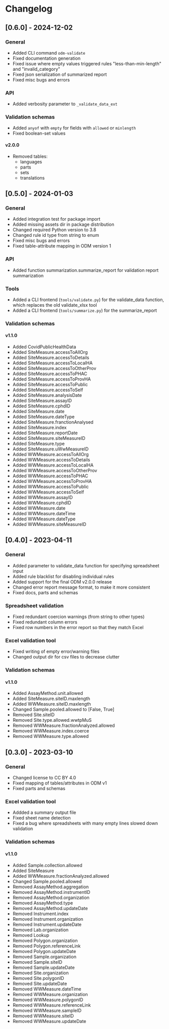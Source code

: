 # Changelog

## [0.6.0] - 2024-12-02

### General

- Added CLI command `odm-validate`
- Fixed documentation generation
- Fixed issue where empty values triggered rules "less-than-min-length" and
  "invalid_category"
- Fixed json serialization of summarized report
- Fixed misc bugs and errors

### API

- Added verbosity parameter to `_validate_data_ext`

### Validation schemas

- Added `anyof` with `empty` for fields with `allowed` or `minlength`
- Fixed boolean-set values

#### v2.0.0

- Removed tables:
    - languages
    - parts
    - sets
    - translations

## [0.5.0] - 2024-01-03

### General

- Added integration test for package import
- Added missing assets dir in package distribution
- Changed required Python version to 3.8
- Changed rule id type from string to enum
- Fixed misc bugs and errors
- Fixed table-attribute mapping in ODM version 1

### API

- Added function summarization.summarize_report for validation report
  summarization

### Tools

- Added a CLI frontend (`tools/validate.py`) for the validate_data function,
  which replaces the old validate_xlsx tool
- Added a CLI frontend (`tools/summarize.py`) for the summarize_report

### Validation schemas

#### v1.1.0

- Added CovidPublicHealthData
- Added SiteMeasure.accessToAllOrg
- Added SiteMeasure.accessToDetails
- Added SiteMeasure.accessToLocalHA
- Added SiteMeasure.accessToOtherProv
- Added SiteMeasure.accessToPHAC
- Added SiteMeasure.accessToProvHA
- Added SiteMeasure.accessToPublic
- Added SiteMeasure.accessToSelf
- Added SiteMeasure.analysisDate
- Added SiteMeasure.assayID
- Added SiteMeasure.cphdID
- Added SiteMeasure.date
- Added SiteMeasure.dateType
- Added SiteMeasure.franctionAnalysed
- Added SiteMeasure.index
- Added SiteMeasure.reportDate
- Added SiteMeasure.siteMeasureID
- Added SiteMeasure.type
- Added SiteMeasure.uWwMeasureID
- Added WWMeasure.accessToAllOrg
- Added WWMeasure.accessToDetails
- Added WWMeasure.accessToLocalHA
- Added WWMeasure.accessToOtherProv
- Added WWMeasure.accessToPHAC
- Added WWMeasure.accessToProvHA
- Added WWMeasure.accessToPublic
- Added WWMeasure.accessToSelf
- Added WWMeasure.assayID
- Added WWMeasure.cphdID
- Added WWMeasure.date
- Added WWMeasure.dateTime
- Added WWMeasure.dateType
- Added WWMeasure.siteMeasureID

## [0.4.0] - 2023-04-11

### General

- Added parameter to validate_data function for specifying spreadsheet input
- Added rule blacklist for disabling individual rules
- Added support for the final ODM v2.0.0 release
- Changed error report message format, to make it more consistent
- Fixed docs, parts and schemas

### Spreadsheet validation

- Fixed redundant coercion warnings (from string to other types)
- Fixed redundant column errors
- Fixed row numbers in the error report so that they match Excel

### Excel validation tool

- Fixed writing of empty error/warning files
- Changed output dir for csv files to decrease clutter

### Validation schemas

#### v1.1.0

- Added AssayMethod.unit.allowed
- Added SiteMeasure.siteID.maxlength
- Added WWMeasure.siteID.maxlength
- Changed Sample.pooled.allowed to [False, True]
- Removed Site.siteID
- Removed Site.type.allowed.wwtpMuS
- Removed WWMeasure.fractionAnalyzed.allowed
- Removed WWMeasure.index.coerce
- Removed WWMeasure.type.allowed

## [0.3.0] - 2023-03-10

### General

- Changed license to CC BY 4.0
- Fixed mapping of tables/attributes in ODM v1
- Fixed parts and schemas

### Excel validation tool

- Addded a summary output file
- Fixed sheet name detection
- Fixed a bug where spreadsheets with many empty lines slowed down validation

### Validation schemas

#### v1.1.0

- Added Sample.collection.allowed
- Added SiteMeasure
- Added WWMeasure.fractionAnalyzed.allowed
- Changed Sample.pooled.allowed
- Removed AssayMethod.aggregation
- Removed AssayMethod.instrumentID
- Removed AssayMethod.organization
- Removed AssayMethod.type
- Removed AssayMethod.updateDate
- Removed Instrument.index
- Removed Instrument.organization
- Removed Instrument.updateDate
- Removed Lab.organization
- Removed Lookup
- Removed Polygon.organization
- Removed Polygon.referenceLink
- Removed Polygon.updateDate
- Removed Sample.organization
- Removed Sample.siteID
- Removed Sample.updateDate
- Removed Site.organization
- Removed Site.polygonID
- Removed Site.updateDate
- Removed WWMeasure.dateTime
- Removed WWMeasure.organization
- Removed WWMeasure.polygonID
- Removed WWMeasure.referenceLink
- Removed WWMeasure.sampleID
- Removed WWMeasure.siteID
- Removed WWMeasure.updateDate
